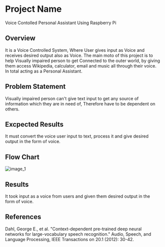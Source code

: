 # Project Name
Voice Contolled Personal Assistant Using Raspberry Pi

## Overview
It is a Voice Controlled System, Where User gives input as Voice and receives desired output also as Voice. The main moto of this project is to help Visually impaired person to get Connected to the outer world, by giving them access Wikipedia, calculator, email and music all through their voice. In total acting as a Personal Assistant.


## Problem Statement
Visually impaired person can't give text input to get any source of information which they are in need of, Therefore have to be dependent on others.


## Excpected Results
It must convert the voice user input to text, process it and give desired output in the form of voice.

## Flow Chart
![image_1](https://user-images.githubusercontent.com/42416500/97989555-b6c50600-1e04-11eb-8bf9-1dcb897094b9.PNG)

## Results
It took input as a voice from users and given them desired output in the form of voice.

## References
Dahl, George E., et al. "Context-dependent pre-trained deep neural networks for large-vocabulary speech recognition." Audio, Speech, and Language Processing, IEEE Transactions on 20.1 (2012): 30-42. 



